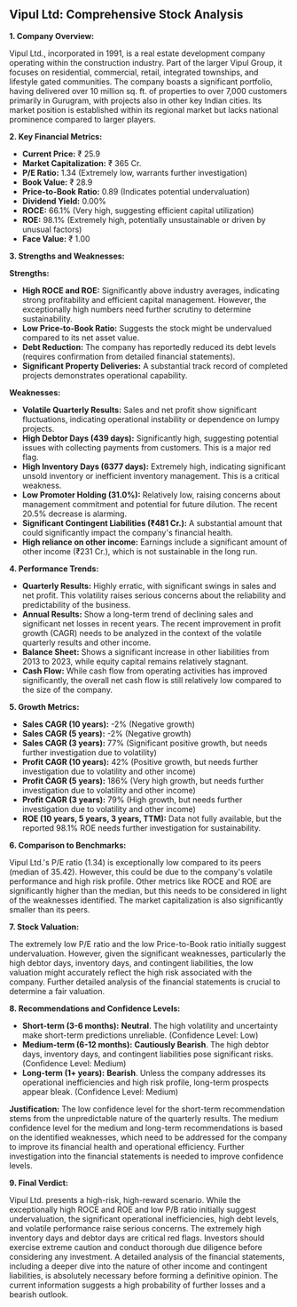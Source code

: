 ## Vipul Ltd: Comprehensive Stock Analysis

**1. Company Overview:**

Vipul Ltd., incorporated in 1991, is a real estate development company operating within the construction industry.  Part of the larger Vipul Group, it focuses on residential, commercial, retail, integrated townships, and lifestyle gated communities.  The company boasts a significant portfolio, having delivered over 10 million sq. ft. of properties to over 7,000 customers primarily in Gurugram, with projects also in other key Indian cities.  Its market position is established within its regional market but lacks national prominence compared to larger players.


**2. Key Financial Metrics:**

* **Current Price:** ₹ 25.9
* **Market Capitalization:** ₹ 365 Cr.
* **P/E Ratio:** 1.34 (Extremely low, warrants further investigation)
* **Book Value:** ₹ 28.9
* **Price-to-Book Ratio:** 0.89 (Indicates potential undervaluation)
* **Dividend Yield:** 0.00%
* **ROCE:** 66.1% (Very high, suggesting efficient capital utilization)
* **ROE:** 98.1% (Extremely high, potentially unsustainable or driven by unusual factors)
* **Face Value:** ₹ 1.00


**3. Strengths and Weaknesses:**

**Strengths:**

* **High ROCE and ROE:**  Significantly above industry averages, indicating strong profitability and efficient capital management.  However, the exceptionally high numbers need further scrutiny to determine sustainability.
* **Low Price-to-Book Ratio:** Suggests the stock might be undervalued compared to its net asset value.
* **Debt Reduction:**  The company has reportedly reduced its debt levels (requires confirmation from detailed financial statements).
* **Significant Property Deliveries:**  A substantial track record of completed projects demonstrates operational capability.

**Weaknesses:**

* **Volatile Quarterly Results:**  Sales and net profit show significant fluctuations, indicating operational instability or dependence on lumpy projects.
* **High Debtor Days (439 days):**  Significantly high, suggesting potential issues with collecting payments from customers.  This is a major red flag.
* **High Inventory Days (6377 days):**  Extremely high, indicating significant unsold inventory or inefficient inventory management. This is a critical weakness.
* **Low Promoter Holding (31.0%):**  Relatively low, raising concerns about management commitment and potential for future dilution.  The recent 20.5% decrease is alarming.
* **Significant Contingent Liabilities (₹481 Cr.):**  A substantial amount that could significantly impact the company's financial health.
* **High reliance on other income:**  Earnings include a significant amount of other income (₹231 Cr.), which is not sustainable in the long run.


**4. Performance Trends:**

* **Quarterly Results:** Highly erratic, with significant swings in sales and net profit.  This volatility raises serious concerns about the reliability and predictability of the business.
* **Annual Results:**  Show a long-term trend of declining sales and significant net losses in recent years.  The recent improvement in profit growth (CAGR) needs to be analyzed in the context of the volatile quarterly results and other income.
* **Balance Sheet:** Shows a significant increase in other liabilities from 2013 to 2023, while equity capital remains relatively stagnant.
* **Cash Flow:** While cash flow from operating activities has improved significantly, the overall net cash flow is still relatively low compared to the size of the company.

**5. Growth Metrics:**

* **Sales CAGR (10 years):** -2% (Negative growth)
* **Sales CAGR (5 years):** -2% (Negative growth)
* **Sales CAGR (3 years):** 77% (Significant positive growth, but needs further investigation due to volatility)
* **Profit CAGR (10 years):** 42% (Positive growth, but needs further investigation due to volatility and other income)
* **Profit CAGR (5 years):** 186% (Very high growth, but needs further investigation due to volatility and other income)
* **Profit CAGR (3 years):** 79% (High growth, but needs further investigation due to volatility and other income)
* **ROE (10 years, 5 years, 3 years, TTM):** Data not fully available, but the reported 98.1% ROE needs further investigation for sustainability.

**6. Comparison to Benchmarks:**

Vipul Ltd.'s P/E ratio (1.34) is exceptionally low compared to its peers (median of 35.42).  However, this could be due to the company's volatile performance and high risk profile.  Other metrics like ROCE and ROE are significantly higher than the median, but this needs to be considered in light of the weaknesses identified.  The market capitalization is also significantly smaller than its peers.

**7. Stock Valuation:**

The extremely low P/E ratio and the low Price-to-Book ratio initially suggest undervaluation. However, given the significant weaknesses, particularly the high debtor days, inventory days, and contingent liabilities, the low valuation might accurately reflect the high risk associated with the company.  Further detailed analysis of the financial statements is crucial to determine a fair valuation.

**8. Recommendations and Confidence Levels:**

* **Short-term (3-6 months):** **Neutral**.  The high volatility and uncertainty make short-term predictions unreliable.  (Confidence Level: Low)
* **Medium-term (6-12 months):** **Cautiously Bearish**.  The high debtor days, inventory days, and contingent liabilities pose significant risks.  (Confidence Level: Medium)
* **Long-term (1+ years):** **Bearish**.  Unless the company addresses its operational inefficiencies and high risk profile, long-term prospects appear bleak. (Confidence Level: Medium)

**Justification:** The low confidence level for the short-term recommendation stems from the unpredictable nature of the quarterly results.  The medium confidence level for the medium and long-term recommendations is based on the identified weaknesses, which need to be addressed for the company to improve its financial health and operational efficiency.  Further investigation into the financial statements is needed to improve confidence levels.

**9. Final Verdict:**

Vipul Ltd. presents a high-risk, high-reward scenario. While the exceptionally high ROCE and ROE and low P/B ratio initially suggest undervaluation, the significant operational inefficiencies, high debt levels, and volatile performance raise serious concerns.  The extremely high inventory days and debtor days are critical red flags.  Investors should exercise extreme caution and conduct thorough due diligence before considering any investment.  A detailed analysis of the financial statements, including a deeper dive into the nature of other income and contingent liabilities, is absolutely necessary before forming a definitive opinion.  The current information suggests a high probability of further losses and a bearish outlook.
